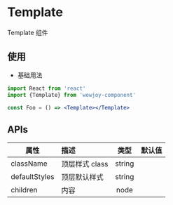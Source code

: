 # Template

Template 组件

## 使用

- 基础用法

```jsx
import React from 'react'
import {Template} from 'wowjoy-component'

const Foo = () => <Template></Template>
```

## APIs

| 属性          | 描述           |  类型  | 默认值 |
| ------------- | :------------- | :----: | :----: |
| className     | 顶层样式 class | string |        |
| defaultStyles | 顶层默认样式   | string |        |
| children      | 内容           |  node  |        |
